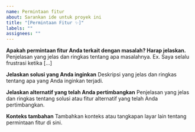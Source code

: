 ```yaml
---
name: Permintaan fitur
about: Sarankan ide untuk proyek ini
title: "[Permintaan Fitur ✨]"
labels: ""
assignees: ""
---
```


**Apakah permintaan fitur Anda terkait dengan masalah? Harap jelaskan.**
Penjelasan yang jelas dan ringkas tentang apa masalahnya. Ex. Saya selalu frustrasi ketika [...]

**Jelaskan solusi yang Anda inginkan**
Deskripsi yang jelas dan ringkas tentang apa yang Anda inginkan terjadi.

**Jelaskan alternatif yang telah Anda pertimbangkan**
Penjelasan yang jelas dan ringkas tentang solusi atau fitur alternatif yang telah Anda pertimbangkan.

**Konteks tambahan**
Tambahkan konteks atau tangkapan layar lain tentang permintaan fitur di sini.
